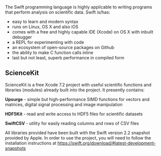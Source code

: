 The Swift programming language is highly applicable to writing programs that perform analysis on scientific data. Swift is/has:

* easy to learn and modern syntax 
* runs on Linux, OS X and also iOS
* comes with a free and highly capable IDE (Xcode) on OS X with inbuilt debugger
* a REPL for experimenting with code
* an ecosystem of open-source packages on Github
* the ability to make C function calls inline 
* last but not least, superb performance in compiled form
 
## ScienceKit

ScienceKit is a free Xcode 7.2 project with useful scientific functions and libraries (modules) already built into the project. It presently contains:

**Upsurge** - simple but high-performance SIMD functions for vectors and matrices, digital signal processing and image manipulation

**HDF5Kit** - read and write access to HDF5 files for scientific datasets

**SwiftCSV** - utility for easily reading columns and rows of CSV files

All libraries provided have been built with the Swift version 2.2 snapshot provided by Apple. In order to use the project, you will need to follow the installation instructions at https://swift.org/download/#latest-development-snapshots

